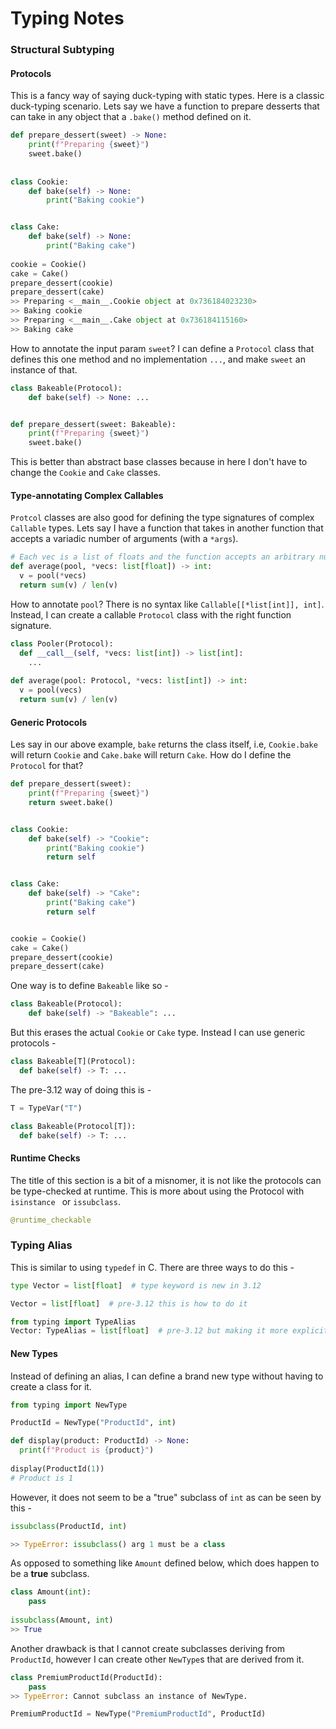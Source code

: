 # Typing Notes

### Structural Subtyping

#### Protocols

This is a fancy way of saying duck-typing with static types. Here is a classic duck-typing scenario. Lets say we have a function to prepare desserts that can take in any object that a `.bake()` method defined on it. 

```python
def prepare_dessert(sweet) -> None:
    print(f"Preparing {sweet}")
    sweet.bake()
    
    
class Cookie:
    def bake(self) -> None:
        print("Baking cookie")


class Cake:
    def bake(self) -> None:
        print("Baking cake")
        
cookie = Cookie()
cake = Cake()
prepare_dessert(cookie)
prepare_dessert(cake)
>> Preparing <__main__.Cookie object at 0x736184023230>
>> Baking cookie
>> Preparing <__main__.Cake object at 0x736184115160>
>> Baking cake
```

How to annotate the input param `sweet`? I can define a `Protocol` class that defines this one method and no implementation `...`, and make `sweet` an instance of that.

```python
class Bakeable(Protocol):
    def bake(self) -> None: ...


def prepare_dessert(sweet: Bakeable):
    print(f"Preparing {sweet}")
    sweet.bake()
```

This is better than abstract base classes because in here I don't have to change the `Cookie` and `Cake` classes.

#### Type-annotating Complex Callables

`Protcol` classes are also good for defining the type signatures of complex `Callable` types. Lets say I have a function that takes in another function that accepts a variadic number of arguments (with a `*args`). 

```python
# Each vec is a list of floats and the function accepts an arbitrary number of them
def average(pool, *vecs: list[float]) -> int:
  v = pool(*vecs)
  return sum(v) / len(v)
```

How to annotate `pool`? There is no syntax like `Callable[[*list[int]], int]`. Instead, I can create a callable `Protocol` class with the right function signature.

```python
class Pooler(Protocol):
  def __call__(self, *vecs: list[int]) -> list[int]:
    ...
    
def average(pool: Protocol, *vecs: list[int]) -> int:
  v = pool(vecs)
  return sum(v) / len(v)
```

#### Generic Protocols

Les say in our above example, `bake` returns the class itself, i.e, `Cookie.bake` will return `Cookie` and `Cake.bake` will return `Cake`. How do I define the `Protocol` for that?

```python
def prepare_dessert(sweet):
    print(f"Preparing {sweet}")
    return sweet.bake()


class Cookie:
    def bake(self) -> "Cookie":
        print("Baking cookie")
        return self


class Cake:
    def bake(self) -> "Cake":
        print("Baking cake")
        return self


cookie = Cookie()
cake = Cake()
prepare_dessert(cookie)
prepare_dessert(cake)
```

One way is to define `Bakeable` like so -

```python
class Bakeable(Protocol):
    def bake(self) -> "Bakeable": ...
```

But this erases the actual `Cookie` or `Cake` type. Instead I can use generic protocols -

```python
class Bakeable[T](Protocol):
  def bake(self) -> T: ...
```

The pre-3.12 way of doing this is  -

```python
T = TypeVar("T")

class Bakeable(Protocol[T]):
  def bake(self) -> T: ...
```

#### Runtime Checks

The title of this section is a bit of a misnomer, it is not like the protocols can be type-checked at runtime. This is more about using the Protocol with `isinstance ` or `issubclass`.

```python
@runtime_checkable

```





### Typing Alias

This is similar to using `typedef` in C. There are three ways to do this - 

```python
type Vector = list[float]  # type keyword is new in 3.12

Vector = list[float]  # pre-3.12 this is how to do it

from typing import TypeAlias
Vector: TypeAlias = list[float]  # pre-3.12 but making it more explicit
```

#### New Types

Instead of defining an alias, I can define a brand new type without having to create a class for it.

```python
from typing import NewType

ProductId = NewType("ProductId", int)

def display(product: ProductId) -> None:
  print(f"Product is {product}")
  
display(ProductId(1))
# Product is 1
```

However, it does not seem to be a "true" subclass of `int` as can be seen by this -

```python
issubclass(ProductId, int)

>> TypeError: issubclass() arg 1 must be a class
```

As opposed to something like `Amount` defined below, which does happen to be a **true** subclass.

```python
class Amount(int):
    pass
  
issubclass(Amount, int)
>> True
```

Another drawback is that I cannot create subclasses deriving from `ProductId`, however I can create other `NewType`s that are derived from it.

```python
class PremiumProductId(ProductId):
    pass
>> TypeError: Cannot subclass an instance of NewType.
```

```python
PremiumProductId = NewType("PremiumProductId", ProductId)
```



